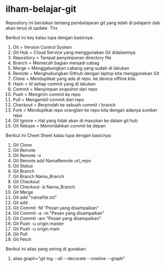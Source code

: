 # ilham-belajar-git

Repository ini berisikan tentang pembelajaran git yang telah di pelajarin dab akan terus di update. Thx

Berikut ini key kalau lupa dengan basicnya:

1. Git = Version Control System
2. Git Hub = Cloud Service yang menggunakan Git didalamnya
3. Repository = Tempat penyimpanan directory file
4. Branch = Memecah bagian menjadi cabag
5. Merge = Menggabungkan cabang yang sudah di lakukan
6. Remote = Menghubungkan Github dengan laptop kita menggunakan Git
7. Clone = Menduplikat yang ada di repo. ke device offline kita
8. Hash = Id setiap commit yang di lakukan
9. Commit = Menyimpan snapshot dari repo
10. Push = Mengirim commit ke repo
11. Pull = Mengambil commit dari repo
12. Checkout = Berpindah ke sebuah commit / branch
13. Fork = Menduplikat repo oranglain ke repo kita dengan adanya sumber repo
14. Git Ignore = Hal yang tidak akan di masukan ke dalam git hub
15. Git Rebase = Memindahkan commit ke depan

Berikut ini Cheet Sheet kalau lupa dengan basicnya:

1. Git Clone
2. Git Remote
3. Git Remote -v
4. Git Remote add NamaRemote url_repo
5. Git Status
6. Git Branch
7. Git Branch Nama_Branch
8. Git Checkout
9. Git Checkout -b Nama_Branch
10. Git Merge
11. Git add "namafile.txt"
12. Git add .
13. Git Commit -M "Pesan yang disampaikan"
14. Git Commit -a -m "Pesan yang disampaikan"
15. Git Commit -am "Pesan yang disampaikan"
16. Git Push -u origin master
17. Git Push -u origin main
18. Git Pull
19. Git Fetch

Berikut ini alias yang sering di gunakan:

1. alias graph="git log --all --decorate --oneline --graph"
